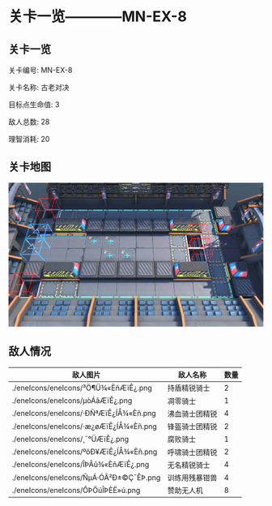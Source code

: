 # 关卡一览————MN-EX-8


## 关卡一览

关卡编号: MN-EX-8

关卡名称: 古老对决

目标点生命值: 3

敌人总数: 28

理智消耗: 20


## 关卡地图
![MN-EX-8](./oprMap/MN-EX-8.png)

## 敌人情况

| 敌人图片 | 敌人名称 | 数量  |
|---------|-----|-----|
| ./eneIcons/eneIcons/³Ö¶Ü¾«ÈñÆïÊ¿.png| 持盾精锐骑士  |   2  |
| ./eneIcons/eneIcons/µòÁãÆïÊ¿.png| 凋零骑士  |   1  |
| ./eneIcons/eneIcons/·ÐÑªÆïÊ¿ÍÅ¾«Èñ.png| 沸血骑士团精锐  |   4  |
| ./eneIcons/eneIcons/·æ¿øÆïÊ¿ÍÅ¾«Èñ.png| 锋盔骑士团精锐  |   2  |
| ./eneIcons/eneIcons/¸¯°ÜÆïÊ¿.png| 腐败骑士  |   1  |
| ./eneIcons/eneIcons/ºôÐ¥ÆïÊ¿ÍÅ¾«Èñ.png| 呼啸骑士团精锐  |   2  |
| ./eneIcons/eneIcons/ÎÞÃû¾«ÈñÆïÊ¿.png| 无名精锐骑士  |   4  |
| ./eneIcons/eneIcons/ÑµÁ·ÓÃ²Ð±©Ç¯ÊÞ.png| 训练用残暴钳兽  |   4  |
| ./eneIcons/eneIcons/ÔÞÖúÎÞÈË»ú.png| 赞助无人机  |   8  |
